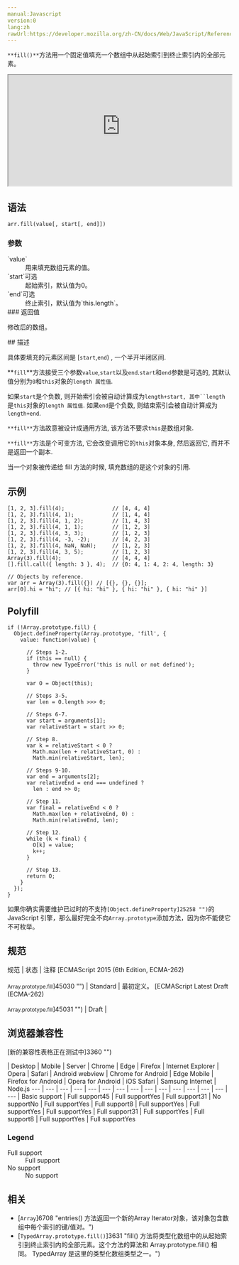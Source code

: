 ```yaml
---
manual:Javascript
version:0
lang:zh
rawUrl:https://developer.mozilla.org/zh-CN/docs/Web/JavaScript/Reference/Global_Objects/Array/fill
---
```







`**fill()**`方法用一个固定值填充一个数组中从起始索引到终止索引内的全部元素。



<iframe src='https://interactive-examples.mdn.mozilla.net/pages/js/array-fill.html' width='100%' height='250'></iframe>


## 语法<a name="Syntax"></a>

```
arr.fill(value[, start[, end]])
```

### 参数<a name="Parameters"></a>
<dl><dt id=''>`value`</dt><dd>用来填充数组元素的值。</dd><dt id=''>`start`可选</dt><dd>起始索引，默认值为0。</dd><dt id=''>`end`可选</dt><dd>终止索引，默认值为`this.length`。</dd><dt id=''>
### 返回值<a name="返回值"></a>


修改后的数组。

</dt></dl>
## 描述<a name="Description"></a>


具体要填充的元素区间是 [`start`,`end`) , 一个半开半闭区间.



**`fill`**方法接受三个参数`value`,`start`以及`end`.`start`和`end`参数是可选的, 其默认值分别为`0`和`this`对象的`length 属性值`.



如果`start`是个负数, 则开始索引会被自动计算成为`length+start, 其中``length`是`this`对象的`length 属性值`. 如果`end`是个负数, 则结束索引会被自动计算成为`length+end`.



`**fill**`方法故意被设计成通用方法, 该方法不要求`this`是数组对象.



`**fill**`方法是个可变方法, 它会改变调用它的`this`对象本身, 然后返回它, 而并不是返回一个副本.



当一个对象被传递给 fill 方法的时候, 填充数组的是这个对象的引用.


## 示例<a name="示例"></a>

```
[1, 2, 3].fill(4);               // [4, 4, 4]
[1, 2, 3].fill(4, 1);            // [1, 4, 4]
[1, 2, 3].fill(4, 1, 2);         // [1, 4, 3]
[1, 2, 3].fill(4, 1, 1);         // [1, 2, 3]
[1, 2, 3].fill(4, 3, 3);         // [1, 2, 3]
[1, 2, 3].fill(4, -3, -2);       // [4, 2, 3]
[1, 2, 3].fill(4, NaN, NaN);     // [1, 2, 3]
[1, 2, 3].fill(4, 3, 5);         // [1, 2, 3]
Array(3).fill(4);                // [4, 4, 4]
[].fill.call({ length: 3 }, 4);  // {0: 4, 1: 4, 2: 4, length: 3}

// Objects by reference.
var arr = Array(3).fill({}) // [{}, {}, {}];
arr[0].hi = "hi"; // [{ hi: "hi" }, { hi: "hi" }, { hi: "hi" }]
```

## Polyfill<a name="Polyfill"></a>

```
if (!Array.prototype.fill) {
  Object.defineProperty(Array.prototype, 'fill', {
    value: function(value) {

      // Steps 1-2.
      if (this == null) {
        throw new TypeError('this is null or not defined');
      }

      var O = Object(this);

      // Steps 3-5.
      var len = O.length >>> 0;

      // Steps 6-7.
      var start = arguments[1];
      var relativeStart = start >> 0;

      // Step 8.
      var k = relativeStart < 0 ?
        Math.max(len + relativeStart, 0) :
        Math.min(relativeStart, len);

      // Steps 9-10.
      var end = arguments[2];
      var relativeEnd = end === undefined ?
        len : end >> 0;

      // Step 11.
      var final = relativeEnd < 0 ?
        Math.max(len + relativeEnd, 0) :
        Math.min(relativeEnd, len);

      // Step 12.
      while (k < final) {
        O[k] = value;
        k++;
      }

      // Step 13.
      return O;
    }
  });
}
```


如果你确实需要维护已过时的不支持`[Object.defineProperty]25258 "")`的 JavaScript 引擎，那么最好完全不向`Array.prototype`添加方法，因为你不能使它不可枚举。


## 规范<a name="规范"></a>

规范 | 状态 | 注释 
[ECMAScript 2015 (6th Edition, ECMA-262)<br></br><small>Array.prototype.fill</small>]45030 "") | Standard | 最初定义。 
[ECMAScript Latest Draft (ECMA-262)<br></br><small>Array.prototype.fill</small>]45031 "") | Draft |  


## 浏览器兼容性<a name="浏览器兼容性"></a>
[新的兼容性表格正在测试中<i></i>]3360 "")

 | <abbr>Desktop<i></i></abbr> | <abbr>Mobile<i></i></abbr> | <abbr>Server<i></i></abbr> 
 | <abbr>Chrome<i></i></abbr> | <abbr>Edge<i></i></abbr> | <abbr>Firefox<i></i></abbr> | <abbr>Internet Explorer<i></i></abbr> | <abbr>Opera<i></i></abbr> | <abbr>Safari<i></i></abbr> | <abbr>Android webview<i></i></abbr> | <abbr>Chrome for Android<i></i></abbr> | <abbr>Edge Mobile<i></i></abbr> | <abbr>Firefox for Android<i></i></abbr> | <abbr>Opera for Android<i></i></abbr> | <abbr>iOS Safari<i></i></abbr> | <abbr>Samsung Internet<i></i></abbr> | <abbr>Node.js<i></i></abbr> 
 ---  |  ---  |  ---  |  ---  |  ---  |  ---  |  ---  |  ---  |  ---  |  ---  |  ---  |  ---  |  ---  |  ---  |  ---  | 
Basic support | <abbr>Full support</abbr>45 | <abbr>Full support</abbr>Yes | <abbr>Full support</abbr>31 | <abbr>No support</abbr>No | <abbr>Full support</abbr>Yes | <abbr>Full support</abbr>8 | <abbr>Full support</abbr>Yes | <abbr>Full support</abbr>Yes | <abbr>Full support</abbr>Yes | <abbr>Full support</abbr>31 | <abbr>Full support</abbr>Yes | <abbr>Full support</abbr>8 | <abbr>Full support</abbr>Yes | <abbr>Full support</abbr>Yes 


### Legend<a name="Legend"></a>
<dl><dt id=''><abbr>Full support</abbr></dt><dd>Full support</dd><dt id=''><abbr>No support</abbr></dt><dd>No support</dd></dl>







## 相关<a name="See_also"></a>

* [`Array`]6708 "entries() 方法返回一个新的Array Iterator对象，该对象包含数组中每个索引的键/值对。")
* [`TypedArray.prototype.fill()`]3631 "fill() 方法将类型化数组中的从起始索引到终止索引内的全部元素。这个方法的算法和 Array.prototype.fill() 相同。 TypedArray 是这里的类型化数组类型之一。")



